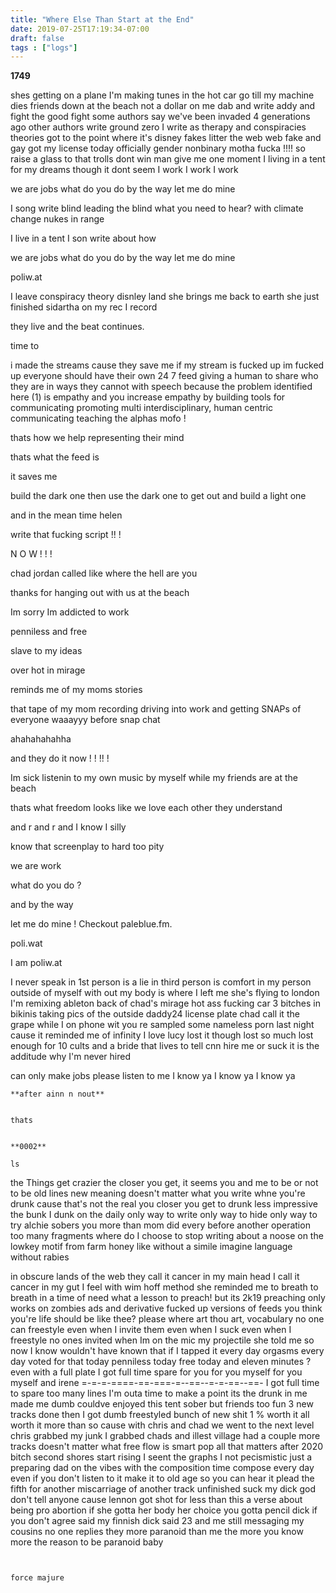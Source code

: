 ```yaml
---
title: "Where Else Than Start at the End"
date: 2019-07-25T17:19:34-07:00
draft: false
tags : ["logs"]
---
```



**1749**

shes getting on a plane
I'm making tunes in the hot car
go till my machine dies
friends down at the beach
not a dollar on me
dab and write
addy and fight
the good fight
some authors say
we've been invaded 4 generations ago
other authors write ground zero
I write as therapy
and conspiracies theories
got to the point where it's disney
fakes litter the web
web fake and gay
got my license today
officially gender nonbinary
motha fucka !!!!
so raise a glass to that
trolls dont win man
give me one moment
I living in a tent
for my dreams
though it dont seem
I work I work I work

we are jobs
what do you do
by the way
let me do mine

I song write
blind leading the blind
what you need to hear?
with climate change
nukes in range

I live in a tent
I son write
about how

we are jobs
what do you do
by the way
let me do mine

poliw.at

I leave conspiracy theory
disnley land
she brings me back to earth
she just finished sidartha
on my rec
I record

they live
and the beat continues.

time to


i made the streams
cause they save me
if my stream is fucked up
im fucked up
everyone should
have their
own 24 7 feed
giving a human to share
who they are in ways they cannot
with speech
because the problem identified here (1)
is empathy
and you increase empathy
by building tools for communicating
promoting multi interdisciplinary, human centric
communicating
teaching the alphas mofo !

thats how we help
representing their mind

thats what the feed is

it saves me

build the dark one
then use the dark one to get out
and build a light one

and in the mean time helen

write that fucking script !! !

N O W ! ! !

chad jordan called like where the hell are you



thanks for hanging out with us at the beach


Im sorry Im addicted to work

penniless and free

slave to my ideas

over hot in mirage

reminds me of my moms stories

that tape of my mom recording driving into work
and getting SNAPs of everyone
waaayyy before snap chat

ahahahahahha

and they do it now ! ! !! !

Im sick listenin to my own music by myself while my friends are at the beach

thats what freedom looks like we love each other they understand

and r and r and I know I silly

know that screenplay to hard too pity

we are work

what do you do ?

and by the way

let me do mine ! Checkout paleblue.fm.

poli.wat

I am poliw.at

I never speak in 1st person
is a lie in third person
is comfort in my person
outside of myself with out my body
is where I left me
she's flying to london
I'm remixing ableton
back of chad's mirage
hot ass fucking car
3 bitches in bikinis
taking pics of the outside
daddy24 license plate
chad call it the grape
while I on phone wit you
re sampled some nameless
porn last night
cause it reminded me of infinity
I love lucy
lost it though
lost so much lost enough for 10 cults and
a bride that lives to tell cnn
hire me or suck it is the additude
why I'm never hired

can only make jobs
please listen to me
I know ya I know ya I know ya

```
**after ainn n nout**


thats


**0002**

ls

```

the
Things get crazier the closer you get, it seems
you and me
to be or not to be
old lines new meaning
doesn't matter what you write whne you're drunk
cause that's not the real you
closer you get to drunk
less impressive the bunk
I dunk on the daily
only way to write
only way to hide
only way to try
alchie sobers you more than mom did
every before another operation
too many fragments
where do I choose
to stop writing about a noose
on the lowkey
motif from farm honey
like without a simile
imagine language without rabies

in obscure lands of the web
they call it cancer
in my main head
I call it cancer
in my gut I feel
with wim hoff method
she reminded me
to breath
to breath in a time of need
what a lesson to preach!
but its 2k19
preaching only works on zombies
ads and derivative
fucked up versions of feeds
you think you're life should be like thee?
please
where art thou art, vocabulary
no one can freestyle even when I invite them
even when I suck
even when I freestyle
no ones invited when Im on the mic
my projectile
she told me
so now I know
wouldn't have known that
if I tapped it every day
orgasms every day
voted for that today
penniless today
free today
and eleven minutes ?
even with a full plate
I got full time spare
for you
for you myself
for you myself and irene
=-=-=-====-==-===-=--==--=-=-==--==-
I got full time to spare
too many lines
I'm outa time
to make a point
its the drunk in
me made me dumb
couldve enjoyed
this tent sober
but friends too fun
3 new tracks done
then I got dumb
freestyled bunch of new shit
1 % worth it
all worth it
more than so
cause with chris and chad
we went to the next level
chris grabbed my junk I grabbed chads
and illest village had a couple more tracks
doesn't matter what free flow is
smart pop all that matters after 2020 bitch
second shores start rising
I seent the graphs
I not pecismistic
just a preparing dad
on the vibes with the composition time
compose every day even if you don't listen to it
make it to old age so you can hear it
plead the fifth for another miscarriage
of another track unfinished
suck my dick
god don't tell anyone
cause lennon got shot for less than this
a verse about being pro abortion
if she gotta
her body her choice
you gotta
pencil dick if you don't agree
said my finnish dick said 23 and me
still messaging my cousins
no one replies
they more paranoid than me
the more you know
more the reason to be paranoid baby

```


force majure
